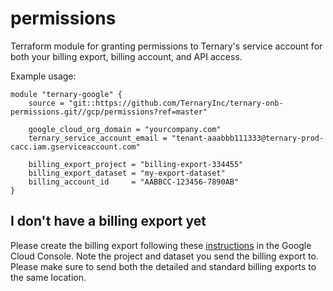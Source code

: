 # permissions

Terraform module for granting permissions to Ternary's service account for both your billing export, billing account, and API access.

Example usage:

```hcl
module "ternary-google" {
    source = "git::https://github.com/TernaryInc/ternary-onb-permissions.git//gcp/permissions?ref=master"

    google_cloud_org_domain = "yourcompany.com"
    ternary_service_account_email = "tenant-aaabbb111333@ternary-prod-cacc.iam.gserviceaccount.com"

    billing_export_project = "billing-export-334455"
    billing_export_dataset = "my-export-dataset"
    billing_account_id     = "AABBCC-123456-7890AB"
}
```

## I don't have a billing export yet

Please create the billing export following these [instructions] in the Google Cloud Console. Note the project and dataset you send the billing export to. Please make sure to send both the detailed and standard billing exports to the same location.

[instructions]: https://cloud.google.com/billing/docs/how-to/export-data-bigquery-setup
